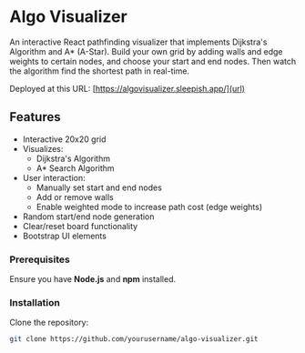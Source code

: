 # Algo Visualizer

An interactive React pathfinding visualizer that implements Dijkstra's Algorithm and A* (A-Star). Build your own grid by adding walls and edge weights to certain nodes, and choose your start and end nodes. Then watch the algorithm find the shortest path in real-time.

Deployed at this URL: [https://algovisualizer.sleepish.app/](url)

## Features

- Interactive 20x20 grid
- Visualizes:
  - Dijkstra's Algorithm
  - A* Search Algorithm
- User interaction:
  - Manually set start and end nodes
  - Add or remove walls
  - Enable weighted mode to increase path cost (edge weights)
- Random start/end node generation
- Clear/reset board functionality
- Bootstrap UI elements

### Prerequisites

Ensure you have **Node.js** and **npm** installed.

### Installation

Clone the repository:
   ```bash
   git clone https://github.com/yourusername/algo-visualizer.git
